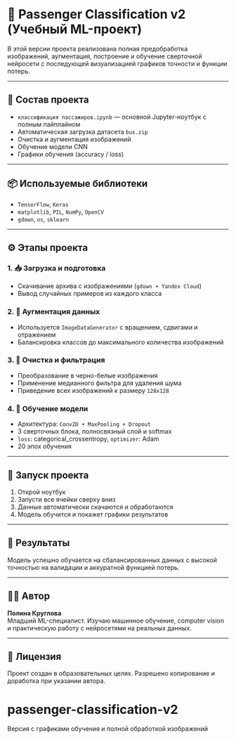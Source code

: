 # 🚌 Passenger Classification v2 (Учебный ML-проект)

В этой версии проекта реализована полная предобработка изображений, аугментация, построение и обучение сверточной нейросети с последующей визуализацией графиков точности и функции потерь.

---

## 📁 Состав проекта

- `классификация пассажиров.ipynb` — основной Jupyter-ноутбук с полным пайплайном
- Автоматическая загрузка датасета `bus.zip`
- Очистка и аугментация изображений
- Обучение модели CNN
- Графики обучения (accuracy / loss)

---

## 📦 Используемые библиотеки

- `TensorFlow`, `Keras`
- `matplotlib`, `PIL`, `NumPy`, `OpenCV`
- `gdown`, `os`, `sklearn`

---

## ⚙️ Этапы проекта

### 1. 📥 Загрузка и подготовка

- Скачивание архива с изображениями (`gdown + Yandex Cloud`)
- Вывод случайных примеров из каждого класса

### 2. 🔄 Аугментация данных

- Используется `ImageDataGenerator` с вращением, сдвигами и отражением
- Балансировка классов до максимального количества изображений

### 3. 🧹 Очистка и фильтрация

- Преобразование в черно-белые изображения
- Применение медианного фильтра для удаления шума
- Приведение всех изображений к размеру `128x128`

### 4. 🧠 Обучение модели

- Архитектура: `Conv2D + MaxPooling + Dropout`
- 3 сверточных блока, полносвязный слой и softmax
- `loss`: categorical_crossentropy, `optimizer`: Adam
- 20 эпох обучения

---

## 🚀 Запуск проекта

1. Открой ноутбук 
2. Запусти все ячейки сверху вниз
3. Данные автоматически скачаются и обработаются
4. Модель обучится и покажет графики результатов

---

## 📌 Результаты

Модель успешно обучается на сбалансированных данных с высокой точностью на валидации и аккуратной функцией потерь.

---

## 👩‍💻 Автор

**Полина Круглова**  
Младший ML-специалист. Изучаю машинное обучение, computer vision и практическую работу с нейросетями на реальных данных.

---

## 📄 Лицензия

Проект создан в образовательных целях. Разрешено копирование и доработка при указании автора.
# passenger-classification-v2
Версия с графиками обучения и полной обработкой изображений
